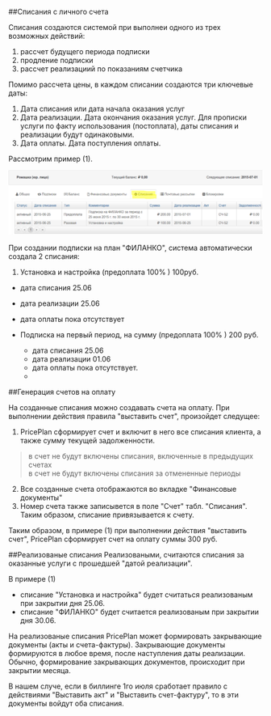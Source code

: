 ##Списания с личного счета

Списания создаются системой при выполнеи одного из трех возможных действий:

1. рассчет будущего периода подписки 
2. продление подписки
3. рассчет реализациий по показаниям счетчика

Помимо рассчета цены, в каждом списании создаются три ключевые даты:

1. Дата списания или дата начала оказания услуг
2. Дата реализации. Дата окончания оказания услуг. Для прописки услуги по факту использования (постоплата), даты  списания и реализации будут одинаковыми. 
3. Дата оплаты. Дата поступления оплаты.



Рассмотрим пример (1). 


![charges.png](./charges.png)

При создании подписки на план "ФИЛАНКО", система автоматически создала 2 списания:

1. Установка и настройка (предоплата 100% ) 100руб.
  - дата списания 25.06
  - дата реализации 25.06
  - дата оплаты пока отсутствует  


- Подписка на первый период, на сумму (предоплата 100% ) 200 руб.
  - дата списания 25.06
  - дата реализации 01.06
  - дата оплаты пока отсутствует.
  -

##Генерация счетов на оплату

На созданные списания можно создавать счета на оплату. При выполнении действия правила "выставить счет", произойдет следущее:

1. PricePlan сформирует счет и включит в него все списания клиента, а также сумму текущей задолженности. 
> в счет не будут включены списания, включенные в предыдущих счетах  
> в счет не будут включены списания за отмененные периоды 
2. Все созданные счета отображаются во вкладке "Финансовые документы"
3. Номер счета также записывется в поле "Счет" табл. "Списания". Таким образом, списание привязывается к счету.


Таким образом, в примере (1) при выполнении действия "выставить счет", PricePlan сформирует счет на оплату суммы 300 руб. 

##Реализованые списания
Реализоваными, считаются списания за оказанные услуги с прошедшей "датой реализации".
 

В примере (1) 
- списание "Установка и настройка" будет считаться реализованым при закрытии дня 25.06.
- списание "ФИЛАНКО" будет считается реализованым при закрытии дня 30.06.

На реализованые списания PricePlan может формировать закрывающие документы (акты и счета-фактуры). Закрывающие документы формируются в любое время, после наступления даты реализации. Обычно, формирование закрывающих документов, происходит при закрытии месяца.

В нашем случе, если в биллинге 1го июля сработает правило с действиями "Выставить акт" и  "Выставить счет-фактуру", то в эти документы войдут оба списания.

